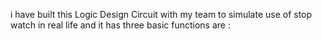 i have built this Logic Design Circuit with my team to simulate use of stop watch in real life and it has three basic functions are :
